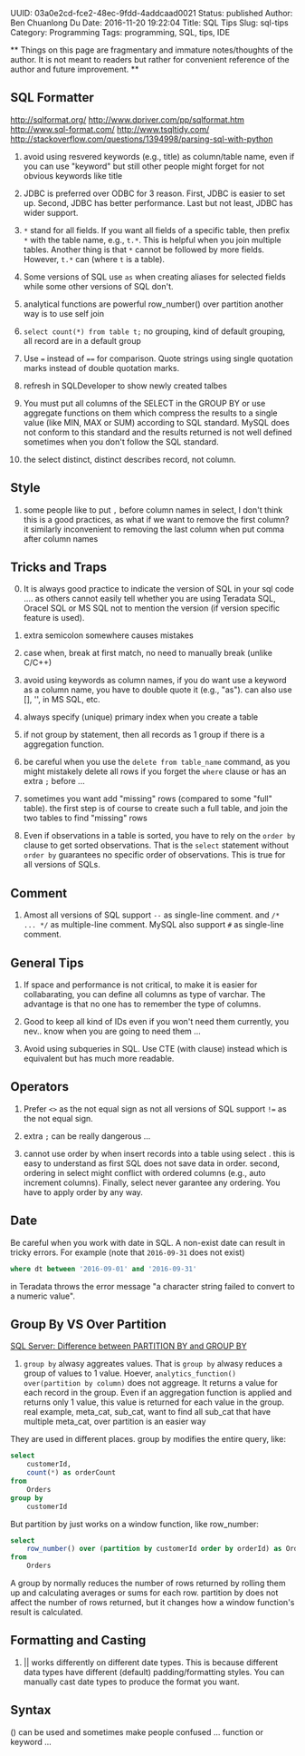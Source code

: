 UUID: 03a0e2cd-fce2-48ec-9fdd-4addcaad0021
Status: published
Author: Ben Chuanlong Du
Date: 2016-11-20 19:22:04
Title: SQL Tips
Slug: sql-tips
Category: Programming 
Tags: programming, SQL, tips, IDE

**
Things on this page are fragmentary and immature notes/thoughts of the author. 
It is not meant to readers but rather for convenient reference of the author and future improvement.
**

## SQL Formatter
<http://sqlformat.org/>
<http://www.dpriver.com/pp/sqlformat.htm>
<http://www.sql-format.com/>
<http://www.tsqltidy.com/>
<http://stackoverflow.com/questions/1394998/parsing-sql-with-python>

1. avoid using resvered keywords (e.g., title) as column/table name, 
even if you can use "keyword" but still other people might forget for not obvious keywords like title

2. JDBC is preferred over ODBC for 3 reason. 
First, JDBC is easier to set up.
Second, JDBC has better performance.
Last but not least, JDBC has wider support.

3. `*` stand for all fields. 
If you want all fields of a specific table,
then prefix `*` with the table name, 
e.g., `t.*`. 
This is helpful when you join multiple tables.
Another thing is that `*` cannot be followed by more fields. 
However, `t.*` can (where `t` is a table).
 
1. Some versions of SQL use `as` when creating aliases for selected fields 
while some other versions of SQL don't.

2. analytical functions are powerful
row_number() over partition
another way is to use self join

3. `select count(*) from table t;`
no grouping, kind of default grouping, all record are in a default group

4. Use `=` instead of `==` for comparison.
Quote strings using single quotation marks instead of double quotation marks.

5. refresh in SQLDeveloper to show newly created talbes

6. You must put all columns of the SELECT 
in the GROUP BY or use aggregate functions on them 
which compress the results to a single value (like MIN, MAX or SUM) 
according to SQL standard.
MySQL does not conform to this standard
and the results returned is not well defined sometimes 
when you don't follow the SQL standard.

7. the select distinct, distinct describes record, not column.

## Style
1. some people like to put `,` 
before column names in select, 
I don't think this is a good practices, 
as what if we want to remove the first column? 
it similarly inconvenient to removing the last column when put comma after column names

## Tricks and Traps

0. It is always good practice to indicate the version of SQL in your sql code ....
as others cannot easily tell whether you are using Teradata SQL, Oracel SQL or MS SQL
not to mention the version (if version specific feature is used).

1. extra semicolon somewhere causes mistakes

2. case when, break at first match, no need to manually break (unlike C/C++)

3. avoid using keywords as column names, 
if you do want use a keyword as a column name, 
you have to double quote it (e.g., "as"). 
can also use [], '', in MS SQL, etc.

4. always specify (unique) primary index when you create a table 

8. if not group by statement, then all records as 1 group 
if there is a aggregation function.

9. be careful when you use the 
`delete from table_name` command, 
as you might mistakely delete all rows 
if you forget the `where` clause or has an extra `;` before ...

1. sometimes you want add "missing" rows (compared to some "full" table). 
the first step is of course to create such a full table, 
and join the two tables to find "missing" rows

3. Even if observations in a table is sorted, 
you have to rely on the `order by` clause to get sorted observations.
That is the `select` statement without `order by` guarantees no specific order of observations.
This is true for all versions of SQLs.

## Comment

1. Amost all versions of SQL support `--` as single-line comment.
and `/* ... */` as multiple-line comment.
MySQL also support `#` as single-line comment.

## General Tips

1. If space and performance is not critical, 
to make it is easier for collabarating,
you can define all columns as type of varchar. 
The advantage is that no one has to remember the type of columns. 

2. Good to keep all kind of IDs even if you won't need them currently, 
you nev.. know when you are going to need them ...

3. Avoid using subqueries in SQL. 
Use CTE (with clause) instead
which is equivalent but has much more readable.

## Operators
1. Prefer `<>` as the not equal sign as not all versions of SQL support `!=` as the not equal sign.

2. extra `;` can be really dangerous ... 

1. cannot use order by when insert records into a table using select .
this is easy to understand as first SQL does not save data in order. 
second, ordering in select might conflict with ordered columns (e.g., auto increment columns).
Finally, select never garantee any ordering.
You have to apply order by any way. 

## Date
Be careful when you work with date in SQL.
A non-exist date can result in tricky errors.
For example (note that `2016-09-31` does not exist)
```SQL
where dt between '2016-09-01' and '2016-09-31'  
```
in Teradata throws the error message "a character string failed to convert to a numeric value".


## Group By VS Over Partition
[SQL Server: Difference between PARTITION BY and GROUP BY](http://stackoverflow.com/questions/2404565/sql-server-difference-between-partition-by-and-group-by)
1. `group by` alwasy aggreates values. 
That is `group by` alwasy reduces a group of values to 1 value.
Hoever, `analytics_function() over(partition by column)` does not aggreage.
It returns a value for each record in the group.
Even if an aggregation function is applied and returns only 1 value,
this value is returned for each value in the group.
real example, meta_cat, sub_cat, want to find all sub_cat that have multiple meta_cat, over partition is an easier way



They are used in different places. group by modifies the entire query, like:

```SQL
select 
    customerId, 
    count(*) as orderCount
from 
    Orders
group by 
    customerId

```
But partition by just works on a window function, like row_number:

```SQL
select 
    row_number() over (partition by customerId order by orderId) as OrderNumberForThisCustomer
from 
    Orders
```

A group by normally reduces the number of rows returned 
by rolling them up and calculating averages or sums for each row. 
partition by does not affect the number of rows returned, 
but it changes how a window function's result is calculated.

## Formatting and Casting
1. || works differently on different date types. 
This is because different data types have different (default) padding/formatting styles.
You can manually cast date types to produce the format you want. 

## Syntax
() can be used and sometimes make people confused ... function or keyword ...
